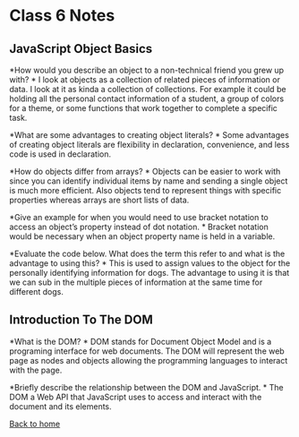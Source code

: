 # Class 6 Notes

## JavaScript Object Basics
*How would you describe an object to a non-technical friend you grew up with? *
I look at objects as a collection of related pieces of information or data.  I look at it as kinda a collection of collections.  For example it could be holding all the personal contact information of a student, a group of colors for a theme, or some functions that work together to complete a specific task.

*What are some advantages to creating object literals? *
Some advantages of creating object literals are flexibility in declaration, convenience, and less code is used in declaration.

*How do objects differ from arrays? *
Objects can be easier to work with since you can identify individual items by name and sending a single object is much more efficient.  Also objects tend to represent things with specific properties whereas arrays are short lists of data.

*Give an example for when you would need to use bracket notation to access an object’s property instead of dot notation. *
Bracket notation would be necessary when an object property name is held in a variable.

*Evaluate the code below. What does the term this refer to and what is the advantage to using this? *
This is used to assign values to the object for the personally identifying information for dogs.  The advantage to using it is that we can sub in the multiple pieces of information at the same time for different dogs.

## Introduction To The DOM
*What is the DOM? *
DOM stands for Document Object Model and is a programing interface for web documents.  The DOM will represent the web page as nodes and objects allowing the programming languages to interact with the page.

*Briefly describe the relationship between the DOM and JavaScript. *
The DOM a Web API that JavaScript uses to access and interact with the document and its elements.

[Back to home](../README.md)
